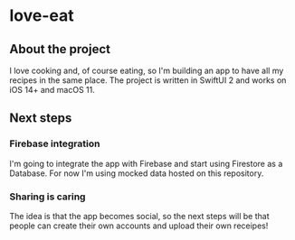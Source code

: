 # love-eat

## About the project
I love cooking and, of course eating, so I'm building an app to have all my recipes in the same place.
The project is written in SwiftUI 2 and works on iOS 14+ and macOS 11.

## Next steps
### Firebase integration
I'm going to integrate the app with Firebase and start using Firestore as a Database.
For now I'm using mocked data hosted on this repository.

### Sharing is caring
The idea is that the app becomes social, so the next steps will be that people can create their own accounts and upload their own receipes!


